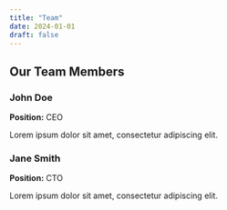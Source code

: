 ```yaml
---
title: "Team"
date: 2024-01-01
draft: false
---
```


## Our Team Members

### John Doe
**Position:** CEO

Lorem ipsum dolor sit amet, consectetur adipiscing elit.

### Jane Smith
**Position:** CTO

Lorem ipsum dolor sit amet, consectetur adipiscing elit. 